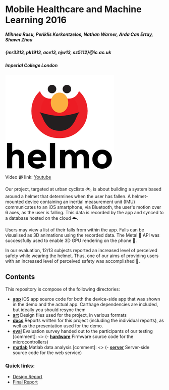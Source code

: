 # Mobile Healthcare and Machine Learning 2016

##### Mihnea Rusu, Periklis Korkontzelos, Nathan Warner, Arda Can Ertay, Shawn Zhou
##### {mr3313, pk1913, ace13, njw13, sz5112}@ic.ac.uk
##### *Imperial College London*

[![helmo logo](art/png/helmo-logo-lowercase.png "Helmo Video")][youtube_link]

Video :video_camera: link: [Youtube][youtube_link]

Our project, targeted at urban cyclists :bike:, is about building a system based around a helmet that determines when the user has fallen. A helmet-mounted device containing an inertial measurement unit (IMU) communicates to an iOS smartphone, via Bluetooth, the user's motion over 6 axes, as the user is falling. This data is recorded by the app and synced to a database hosted on the cloud :cloud:. 

Users may view a list of their falls from within the app. Falls can be visualised as 3D animations using the recorded data. The Metal :metal: API was successfully used to enable 3D GPU rendering on the phone :iphone:.

In our evaluation, 12/13 subjects reported an increased level of perceived safety while wearing the helmet. Thus, one of our aims of providing users with an increased level of perceived safety was accomplished :clap:.

## Contents

This repository is compose of the following directories:
  - **[app](app)** iOS app source code for both the device-side app that was shown in the demo and the actual app. Carthage dependencies are included, but ideally you should resync them
  - **[art](art)** Design files used for the project, in various formats
  - **[docs](docs)** Reports written for this project (including the individual reports), as well as the presentation used for the demo.
  - **[eval](eval)** Evaluation survey handed out to the participants of our testing
  [comment]: <> (- **[hardware](hardware)** Firmware source code for the microcontrollers)
  - **[matlab](matlab)** Matlab data analysis
  [comment]: <> (- **[server](server)** Server-side source code for the web service)
  

### Quick links:
  - [Design Report](docs/helmo-design-report.pdf)
  - [Final Report](docs/helmo-final-report.pdf)


[youtube_link]: https://www.youtube.com/watch?v=dQw4w9WgXcQ
